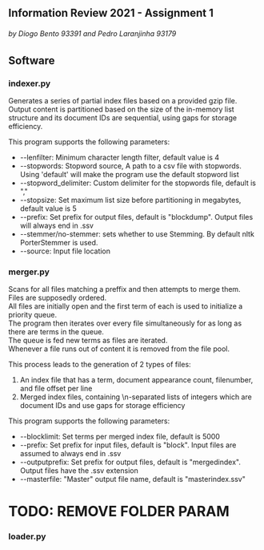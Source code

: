 ## Information Review 2021 - Assignment 1
###### by Diogo Bento 93391 and Pedro Laranjinha 93179

## Software
### indexer.py
Generates a series of partial index files based on a provided gzip file.
Output content is partitioned based on the size of the in-memory list structure and its document IDs are sequential, using gaps for storage efficiency.

This program supports the following parameters:

+ --lenfilter: Minimum character length filter, default value is 4 
+ --stopwords: Stopword source, A path to a csv file with stopwords. Using 'default' will make the program use the default stopword list
+ --stopword_delimiter: Custom delimiter for the stopwords file, default is ","
+ --stopsize: Set maximum list size before partitioning in megabytes, default value is 5
+ --prefix: Set prefix for output files, default is "blockdump". Output files will always end in .ssv
+ --stemmer/no-stemmer: sets whether to use Stemming. By default nltk PorterStemmer is used.
+ --source: Input file location

### merger.py
Scans for all files matching a preffix and then attempts to merge them.\
Files are supposedly ordered.\
All files are initially open and the first term of each is used to initialize a priority queue.\
The program then iterates over every file simultaneously for as long as there are terms in the queue.\
The queue is fed new terms as files are iterated.\
Whenever a file runs out of content it is removed from the file pool.

This process leads to the generation of 2 types of files:
1. An index file that has a term, document appearance count, filenumber, and file offset per line
2. Merged index files, containing \n-separated lists of integers which are document IDs and use gaps for storage efficiency   


This program supports the following parameters:
+ --blocklimit: Set terms per merged index file, default is 5000
+ --prefix: Set prefix for input files, default is "block". Input files are assumed to always end in .ssv
+ --outputprefix: Set prefix for output files, default is "mergedindex". Output files have the .ssv extension
+ --masterfile: "Master" output file name, default is "masterindex.ssv"
# TODO: REMOVE FOLDER PARAM
### loader.py
